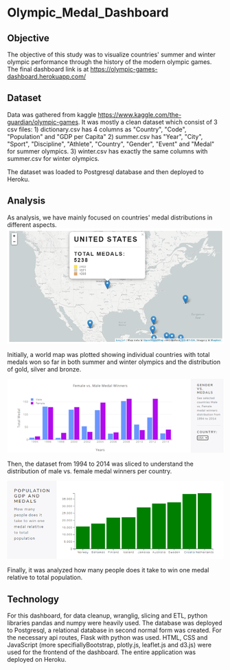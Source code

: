 # Olympic_Medal_Dashboard

## Objective
The objective of this study was to visualize countries' summer and winter olympic performance through the history of the modern olympic games.
The final dashboard link is at https://olympic-games-dashboard.herokuapp.com/

## Dataset
Data was gathered from kaggle https://www.kaggle.com/the-guardian/olympic-games.
It was mostly a clean dataset which consist of 3 csv files: 1) dictionary.csv has 4 columns as "Country", "Code", "Population" and "GDP per Capita" 
2) summer.csv has "Year", "City", "Sport", "Discipline", "Athlete", "Country", "Gender", "Event" and "Medal" for summer olympics.  3) winter.csv has exactly the same columns
with summer.csv for winter olympics.  

The dataset was loaded to Postgresql database and then deployed to Heroku.

## Analysis
As analysis, we have mainly focused on countries' medal distributions in different aspects.  
![Map1](https://github.com/JB713/Olympic_Medal_Dashboard/blob/master/static/assets/Map1.PNG?raw=true)

Initially, a world map was plotted showing individual countries with total medals won so far in both summer and winter olympics and the distribution of gold, silver and bronze.

![BarChart1](https://github.com/JB713/Olympic_Medal_Dashboard/blob/master/static/assets/BarChart1.PNG?raw=true)

Then, the dataset from 1994 to 2014 was sliced to understand the distribution of male vs. female medal winners per country.

![BarChart2](https://github.com/JB713/Olympic_Medal_Dashboard/blob/master/static/assets/BarChart2.PNG?raw=true)

Finally, it was analyzed how many people does it take to win one medal relative to total population.

## Technology 
For this dashboard, for data cleanup, wranglig, slicing and ETL, python libraries pandas and numpy were heavily used.  The database was deployed to Postgresql, a relational database in second normal form was created.  For the necessary api routes, Flask with python was used. HTML, CSS and JavaScript (more specifiallyBootstrap, plotly.js, leaflet.js and d3.js) were used for the frontend of the dashboard.  The entire application was deployed on Heroku.

